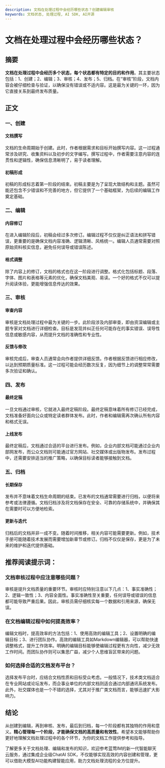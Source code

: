 ```yaml
---
description: 文档在处理过程中会经历哪些状态？创建编辑审核
keywords: 文档状态, 处理过程, AI SDK, AI开源
---
```

# 文档在处理过程中会经历哪些状态？


## 摘要

**文档在处理过程中会经历多个状态，每个状态都有特定的目的和作用**。其主要状态包括：1、创建；2、编辑；3、审核；4、发布；5、归档。在“审核”阶段，文档内容会被仔细检查与验证，以确保没有错误或不适内容。这是最为关键的一环，因为它直接关系到最终发布质量。

## 正文

### 一、创建

#### 文档撰写

文档的生命周期始于创建。此时，作者根据需求和目标开始撰写内容。这一过程通常涉及研究、收集资料以及初步的文字编写。撰写过程中，作者需要注意内容的连贯性和逻辑性，确保信息清晰明了，易于读者理解。

#### 初稿形成

初稿的形成标志着第一阶段的结束。初稿主要是为了呈现大致结构和主题。虽然可能还包含不少错误和不完善的地方，但它提供了一个基础框架，为后续的编辑工作奠定基础。

### 二、编辑

#### 内容修订

在进入编辑阶段后，初稿会经过多次修订。编辑过程不仅仅是纠正语法和拼写错误，更重要的是确保文档内容准确、逻辑清晰、风格统一。编辑人员通常需要对照原始资料核实信息，避免任何误导或错误陈述。

#### 格式调整

除了内容上的修订，文档的格式也在这一阶段进行调整。格式化包括标题、段落、字体、图片和表格等元素的优化，确保文档美观、易读。一个好的格式不仅可以提升阅读体验，更能增强信息传达的效果。

### 三、审核

#### 审查内容

审核是文档处理过程中最为关键的一步。此阶段涉及内部审查，即由资深编辑或主题专家对文档进行详细检查。目标是发现并纠正任何可能存在的事实错误、误导性信息或敏感内容，从而提升文档的准确性和专业性。

#### 反馈与修改

审核完成后，审查人员通常会向作者提供详细反馈。作者根据反馈进行相应修改，以达到预期质量标准。这一过程可能会经历数次反复，因为细节上的调整常常需要多次验证和确认。

### 四、发布

#### 最终定稿

一旦文档通过审核，它就进入最终定稿阶段。最终定稿意味着所有修订已经完成，文档准备好面向公众或特定读者群体发布。此时，作者和编辑需再次确认所有内容和格式无误。

#### 上线发布

最终定稿后，文档通过合适的平台进行发布。例如，企业内部文档可能通过企业内部网发布，而公众文档则可能通过官方网站、社交媒体或出版物发布。发布过程中，还需要安排适当的推广策略，以确保目标读者能够接触到文档。

### 五、归档

#### 长期保存

发布并不意味着文档生命周期的结束。已发布的文档通常需要进行归档，以便将来参考或法律遵循。文档归档涉及将文档保存在安全、可靠的存储系统中，并确保其在需要时可以方便地检索。

#### 更新与迭代

归档后的文档并非一成不变。随着时间推移，相关内容可能需要更新。例如，技术手册可能随着技术发展而需要增加新章节或修订。归档不仅仅是保存，更是为了未来的维护和迭代提供基础。

## 推荐阅读提示词：

### **文档审核过程中应注意哪些问题？**

审核是提升文档质量的重要环节。审核时应特别注意以下几点：1、事实准确性；2、逻辑一致性；3、内容全面性。事实准确性至关重要，任何误导或错误的信息都可能导致严重后果。因此，审核员需仔细核实每一个数据和引用来源，确保无误。

### **在文档编辑过程中如何提高效率？**

编辑文档时，提高效率的方法包括：1、使用高效的编辑工具；2、设置明确的编辑目标；3、进行团队协作。高效的编辑工具如Markdown编辑器，可以帮助快速调整格式，提升工作效率。明确的编辑目标能够使编辑过程更有方向性，减少无效工作时间。而团队协作则可以集思广益，减少个人思维盲区带来的问题。

### **如何选择合适的文档发布平台？**

选择发布平台时，应结合文档性质和目标受众考虑。一般情况下，技术类文档适合在专业网站或论坛发布，而企事业单位的内部文档则适合通过内部通讯系统发布。此外，社交媒体也是一个不错的选择，尤其对于推广类文档而言，能够迅速扩大影响力。

## 结论

从创建到编辑，再到审核、发布，最后到归档，每一个阶段都有其独特的作用和意义。**精心管理每一个阶段，才能确保文档的高质量和有效性**。希望本文能够帮助你更好地理解文档处理过程中的各个环节，为你的文档工作提供参考和指导。

了解更多关于文档处理、编辑和发布的知识，欢迎参考蓝莺IM的新一代智能聊天云服务，通过集成企业级ChatAI SDK，不仅能够实现高效的内容创建和管理，更可以借助大模型AI功能构建智能应用，助力文档处理流程的全方位提升。